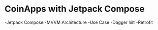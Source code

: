# CoinApps with Jetpack Compose

-Jetpack Compose
-MVVM Architecture
-Use Case
-Dagger hilt
-Retrofit

